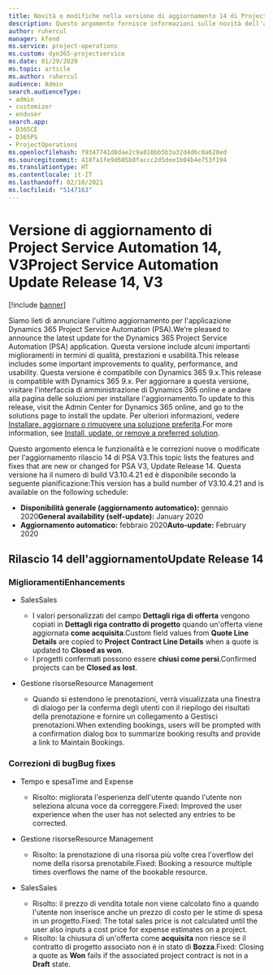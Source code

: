 ```yaml
---
title: Novità o modifiche nella versione di aggiornamento 14 di Project Service Automation V3
description: Questo argomento fornisce informazioni sulle novità dell'aggiornamento rilascio 14 di Project Service Automation V3.
author: ruhercul
manager: kfend
ms.service: project-operations
ms.custom: dyn365-projectservice
ms.date: 01/29/2020
ms.topic: article
ms.author: ruhercul
audience: Admin
search.audienceType:
- admin
- customizer
- enduser
search.app:
- D365CE
- D365PS
- ProjectOperations
ms.openlocfilehash: f9347741d8dae2c9a810bb5b3a32d4d6c0a628ed
ms.sourcegitcommit: 418fa1fe9d605b8faccc2d5dee1b04b4e753f194
ms.translationtype: HT
ms.contentlocale: it-IT
ms.lasthandoff: 02/10/2021
ms.locfileid: "5147163"
---
```

# <a name="project-service-automation-update-release-14-v3"></a><span data-ttu-id="ca82e-103">Versione di aggiornamento di Project Service Automation 14, V3</span><span class="sxs-lookup"><span data-stu-id="ca82e-103">Project Service Automation Update Release 14, V3</span></span>

[!include [banner](../includes/psa-now-project-operations.md)]

<span data-ttu-id="ca82e-104">Siamo lieti di annunciare l'ultimo aggiornamento per l'applicazione Dynamics 365 Project Service Automation (PSA).</span><span class="sxs-lookup"><span data-stu-id="ca82e-104">We’re pleased to announce the latest update for the Dynamics 365 Project Service Automation (PSA) application.</span></span> <span data-ttu-id="ca82e-105">Questa versione include alcuni importanti miglioramenti in termini di qualità, prestazioni e usabilità.</span><span class="sxs-lookup"><span data-stu-id="ca82e-105">This release includes some important improvements to quality, performance, and usability.</span></span> <span data-ttu-id="ca82e-106">Questa versione è compatibile con Dynamics 365 9.x.</span><span class="sxs-lookup"><span data-stu-id="ca82e-106">This release is compatible with Dynamics 365 9.x.</span></span> <span data-ttu-id="ca82e-107">Per aggiornare a questa versione, visitare l'interfaccia di amministrazione di Dynamics 365 online e andare alla pagina delle soluzioni per installare l'aggiornamento.</span><span class="sxs-lookup"><span data-stu-id="ca82e-107">To update to this release, visit the Admin Center for Dynamics 365 online, and go to the solutions page to install the update.</span></span> <span data-ttu-id="ca82e-108">Per ulteriori informazioni, vedere [Installare, aggiornare o rimuovere una soluzione preferita](https://docs.microsoft.com/power-platform/admin/install-remove-preferred-solution).</span><span class="sxs-lookup"><span data-stu-id="ca82e-108">For more information, see [Install, update, or remove a preferred solution](https://docs.microsoft.com/power-platform/admin/install-remove-preferred-solution).</span></span>

<span data-ttu-id="ca82e-109">Questo argomento elenca le funzionalità e le correzioni nuove o modificate per l'aggiornamento rilascio 14 di PSA V3.</span><span class="sxs-lookup"><span data-stu-id="ca82e-109">This topic lists the features and fixes that are new or changed for PSA V3, Update Release 14.</span></span> <span data-ttu-id="ca82e-110">Questa versione ha il numero di build V3.10.4.21 ed è disponibile secondo la seguente pianificazione:</span><span class="sxs-lookup"><span data-stu-id="ca82e-110">This version has a build number of V3.10.4.21 and is available on the following schedule:</span></span>

- <span data-ttu-id="ca82e-111">**Disponibilità generale (aggiornamento automatico):** gennaio 2020</span><span class="sxs-lookup"><span data-stu-id="ca82e-111">**General availability (self-update):** January 2020</span></span>
- <span data-ttu-id="ca82e-112">**Aggiornamento automatico:** febbraio 2020</span><span class="sxs-lookup"><span data-stu-id="ca82e-112">**Auto-update:** February 2020</span></span>

## <a name="update-release-14"></a><span data-ttu-id="ca82e-113">Rilascio 14 dell'aggiornamento</span><span class="sxs-lookup"><span data-stu-id="ca82e-113">Update Release 14</span></span>

### <a name="enhancements"></a><span data-ttu-id="ca82e-114">Miglioramenti</span><span class="sxs-lookup"><span data-stu-id="ca82e-114">Enhancements</span></span>

- <span data-ttu-id="ca82e-115">Sales</span><span class="sxs-lookup"><span data-stu-id="ca82e-115">Sales</span></span>

     - <span data-ttu-id="ca82e-116">I valori personalizzati del campo **Dettagli riga di offerta** vengono copiati in **Dettagli riga contratto di progetto** quando un'offerta viene aggiornata **come acquisita**.</span><span class="sxs-lookup"><span data-stu-id="ca82e-116">Custom field values from **Quote Line Details** are copied to **Project Contract Line Details** when a quote is updated to **Closed as won**.</span></span>
     - <span data-ttu-id="ca82e-117">I progetti confermati possono essere **chiusi come persi**.</span><span class="sxs-lookup"><span data-stu-id="ca82e-117">Confirmed projects can be **Closed as lost**.</span></span>

- <span data-ttu-id="ca82e-118">Gestione risorse</span><span class="sxs-lookup"><span data-stu-id="ca82e-118">Resource Management</span></span>

     - <span data-ttu-id="ca82e-119">Quando si estendono le prenotazioni, verrà visualizzata una finestra di dialogo per la conferma degli utenti con il riepilogo dei risultati della prenotazione e fornire un collegamento a Gestisci prenotazioni.</span><span class="sxs-lookup"><span data-stu-id="ca82e-119">When extending bookings, users will be prompted with a confirmation dialog box to summarize booking results and provide a link to Maintain Bookings.</span></span>


### <a name="bug-fixes"></a><span data-ttu-id="ca82e-120">Correzioni di bug</span><span class="sxs-lookup"><span data-stu-id="ca82e-120">Bug fixes</span></span>

- <span data-ttu-id="ca82e-121">Tempo e spesa</span><span class="sxs-lookup"><span data-stu-id="ca82e-121">Time and Expense</span></span>

     - <span data-ttu-id="ca82e-122">Risolto: migliorata l'esperienza dell'utente quando l'utente non seleziona alcuna voce da correggere.</span><span class="sxs-lookup"><span data-stu-id="ca82e-122">Fixed: Improved the user experience when the user has not selected any entries to be corrected.</span></span>

- <span data-ttu-id="ca82e-123">Gestione risorse</span><span class="sxs-lookup"><span data-stu-id="ca82e-123">Resource Management</span></span>

     - <span data-ttu-id="ca82e-124">Risolto: la prenotazione di una risorsa più volte crea l'overflow del nome della risorsa prenotabile.</span><span class="sxs-lookup"><span data-stu-id="ca82e-124">Fixed: Booking a resource multiple times overflows the name of the bookable resource.</span></span>

- <span data-ttu-id="ca82e-125">Sales</span><span class="sxs-lookup"><span data-stu-id="ca82e-125">Sales</span></span>

     - <span data-ttu-id="ca82e-126">Risolto: il prezzo di vendita totale non viene calcolato fino a quando l'utente non inserisce anche un prezzo di costo per le stime di spesa in un progetto.</span><span class="sxs-lookup"><span data-stu-id="ca82e-126">Fixed: The total sales price is not calculated until the user also inputs a cost price for expense estimates on a project.</span></span>
     - <span data-ttu-id="ca82e-127">Risolto: la chiusura di un'offerta come **acquisita** non riesce se il contratto di progetto associato non è in stato di **Bozza**.</span><span class="sxs-lookup"><span data-stu-id="ca82e-127">Fixed: Closing a quote as **Won** fails if the associated project contract is not in a **Draft** state.</span></span>


